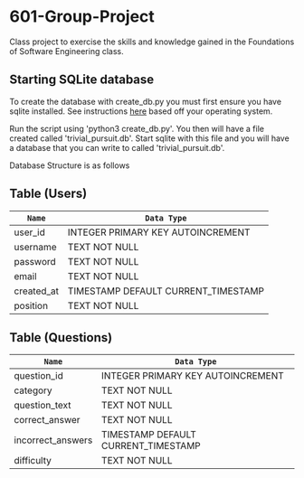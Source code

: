 # 601-Group-Project
Class project to exercise the skills and knowledge gained in the Foundations of Software Engineering class.

## Starting SQLite database
To create the database with create_db.py you must first ensure you have sqlite installed. See instructions [here](https://www.sqlitetutorial.net/download-install-sqlite/) based off your operating system.

Run the script using 'python3 create_db.py'. You then will have a file created called 'trivial_pursuit.db'. Start sqlite with this file and you will have a database that you can write to called 'trivial_pursuit.db'.

Database Structure is as follows

## Table (Users)
| `Name`      | `Data Type`             |
| ----------- | --------------------- |
| user_id   | INTEGER PRIMARY KEY AUTOINCREMENT|
| username   | TEXT NOT NULL|
| password   | TEXT NOT NULL|
| email   | TEXT NOT NULL|
| created_at   |  TIMESTAMP DEFAULT CURRENT_TIMESTAMP|
| position   | TEXT NOT NULL|

## Table (Questions)
| `Name`      | `Data Type`             |
| ----------- | --------------------- |
| question_id   | INTEGER PRIMARY KEY AUTOINCREMENT|
| category   | TEXT NOT NULL|
| question_text  | TEXT NOT NULL|
| correct_answer    | TEXT NOT NULL|
| incorrect_answers   |  TIMESTAMP DEFAULT CURRENT_TIMESTAMP| NOTE: Is this a timestamp? What is the rationale behind storing incorrect_answers?
| difficulty   | TEXT NOT NULL|

